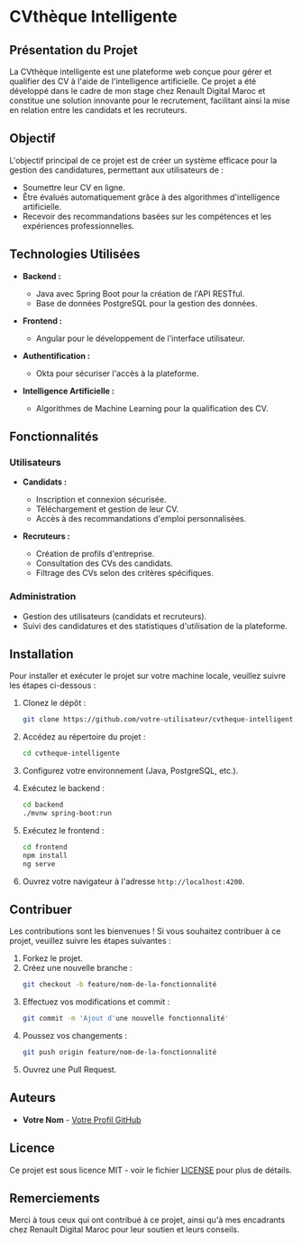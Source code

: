 # CVthèque Intelligente

## Présentation du Projet

La CVthèque intelligente est une plateforme web conçue pour gérer et qualifier des CV à l'aide de l'intelligence artificielle. Ce projet a été développé dans le cadre de mon stage chez Renault Digital Maroc et constitue une solution innovante pour le recrutement, facilitant ainsi la mise en relation entre les candidats et les recruteurs.

## Objectif

L'objectif principal de ce projet est de créer un système efficace pour la gestion des candidatures, permettant aux utilisateurs de :

- Soumettre leur CV en ligne.
- Être évalués automatiquement grâce à des algorithmes d'intelligence artificielle.
- Recevoir des recommandations basées sur les compétences et les expériences professionnelles.

## Technologies Utilisées

- **Backend :**
  - Java avec Spring Boot pour la création de l'API RESTful.
  - Base de données PostgreSQL pour la gestion des données.
  
- **Frontend :**
  - Angular pour le développement de l'interface utilisateur.
  
- **Authentification :**
  - Okta pour sécuriser l'accès à la plateforme.

- **Intelligence Artificielle :**
  - Algorithmes de Machine Learning pour la qualification des CV.

## Fonctionnalités

### Utilisateurs

- **Candidats :**
  - Inscription et connexion sécurisée.
  - Téléchargement et gestion de leur CV.
  - Accès à des recommandations d'emploi personnalisées.

- **Recruteurs :**
  - Création de profils d'entreprise.
  - Consultation des CVs des candidats.
  - Filtrage des CVs selon des critères spécifiques.

### Administration

- Gestion des utilisateurs (candidats et recruteurs).
- Suivi des candidatures et des statistiques d'utilisation de la plateforme.

## Installation

Pour installer et exécuter le projet sur votre machine locale, veuillez suivre les étapes ci-dessous :

1. Clonez le dépôt :
   ```bash
   git clone https://github.com/votre-utilisateur/cvtheque-intelligente.git
   ```

2. Accédez au répertoire du projet :
   ```bash
   cd cvtheque-intelligente
   ```

3. Configurez votre environnement (Java, PostgreSQL, etc.).

4. Exécutez le backend :
   ```bash
   cd backend
   ./mvnw spring-boot:run
   ```

5. Exécutez le frontend :
   ```bash
   cd frontend
   npm install
   ng serve
   ```

6. Ouvrez votre navigateur à l'adresse `http://localhost:4200`.

## Contribuer

Les contributions sont les bienvenues ! Si vous souhaitez contribuer à ce projet, veuillez suivre les étapes suivantes :

1. Forkez le projet.
2. Créez une nouvelle branche :
   ```bash
   git checkout -b feature/nom-de-la-fonctionnalité
   ```
3. Effectuez vos modifications et commit :
   ```bash
   git commit -m 'Ajout d'une nouvelle fonctionnalité'
   ```
4. Poussez vos changements :
   ```bash
   git push origin feature/nom-de-la-fonctionnalité
   ```
5. Ouvrez une Pull Request.

## Auteurs

- **Votre Nom** - [Votre Profil GitHub](https://github.com/votre-utilisateur)

## Licence

Ce projet est sous licence MIT - voir le fichier [LICENSE](LICENSE) pour plus de détails.

## Remerciements

Merci à tous ceux qui ont contribué à ce projet, ainsi qu'à mes encadrants chez Renault Digital Maroc pour leur soutien et leurs conseils.
